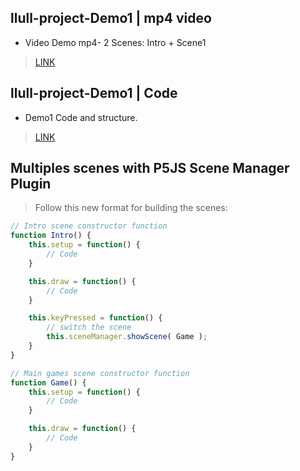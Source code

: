 ## llull-project-Demo1 |  mp4 video

* Video Demo mp4- 2 Scenes: Intro + Scene1
> [LINK](https://drive.google.com/open?id=1ChxvXTbIlAZo9w469-dWbp-sUh9ogUfD)

## llull-project-Demo1 | Code

* Demo1 Code and structure.
> [LINK](https://github.com/bernatferragut/llull-project)

## Multiples scenes with P5JS Scene Manager Plugin

> Follow this new format for building the scenes:

```JavaScript
// Intro scene constructor function
function Intro() {
    this.setup = function() {
        // Code
    }

    this.draw = function() {
        // Code
    }

    this.keyPressed = function() {
        // switch the scene
        this.sceneManager.showScene( Game );
    }
}

// Main games scene constructor function
function Game() {
    this.setup = function() {
        // Code
    }

    this.draw = function() {
        // Code
    }
}
```
